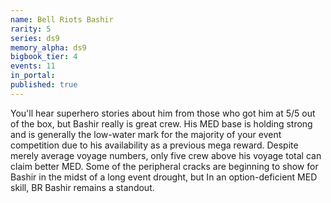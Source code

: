 ```yaml
---
name: Bell Riots Bashir
rarity: 5
series: ds9
memory_alpha: ds9
bigbook_tier: 4
events: 11
in_portal:
published: true
---
```


You'll hear superhero stories about him from those who got him at 5/5 out of the box, but Bashir really is great crew. His MED base is holding strong and is generally the low-water mark for the majority of your event competition due to his availability as a previous mega reward. Despite merely average voyage numbers, only five crew above his voyage total can claim better MED. Some of the peripheral cracks are beginning to show for Bashir in the midst of a long event drought, but In an option-deficient MED skill, BR Bashir remains a standout.
